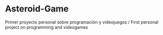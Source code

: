 # Asteroid-Game
Primer proyecto personal sobre programación y videojuegos / First personal project on programming and videogames
